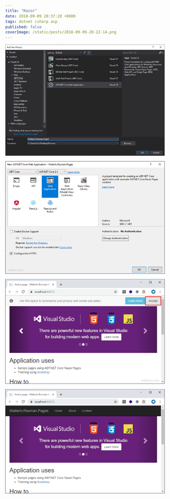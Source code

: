 ```yaml
---
title: "Razor"
date: 2018-09-09 20:37:28 +0800
tags: dotnet csharp asp
published: false
coverImage: /static/posts/2018-09-09-20-22-14.png
---
```


![创建 ASP.NET Core Web 应用程序](/static/posts/2018-09-09-20-22-14.png)

![创建 Web 应用程序](/static/posts/2018-09-09-20-23-09.png)

![接受](/static/posts/2018-09-09-20-33-36.png)

![页面链接](/static/posts/2018-09-09-20-34-48.png)



